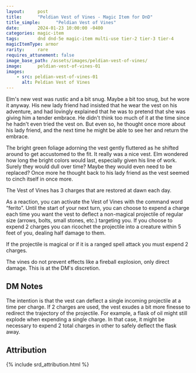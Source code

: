 ```yaml
---
layout:     post
title:      "Peldian Vest of Vines - Magic Item for DnD"
title_simple:      "Peldian Vest of Vines"
date:       2024-01-23 10:00:00 -0400
categories: magic-item
tags:       dnd dnd-5e magic-item multi-use tier-2 tier-3 tier-4
magicItemType: armor
rarity:     rare
requires_attunement: false
image_base_path: /assets/images/peldian-vest-of-vines/
image:      peldian-vest-of-vines-01
images:
    - src: peldian-vest-of-vines-01
      alt: Peldian Vest of Vines
---
```


<p class="read-aloud">
    Elm's new vest was rustic and a bit snug. Maybe a bit too snug, but he wore it anyway. His new lady friend had insisted that he wear the vest on his adventure, and had lovingly explained that he was to pretend that she was giving him a tender embrace. He didn't think too much of it at the time since he hadn't even tried the vest on. But even so, he thought once more about his lady friend, and the next time he might be able to see her and return the embrace.
</p>

<p class="read-aloud">
    The bright green foliage adorning the vest gently fluttered as he shifted around to get accustomed to the fit. It really was a nice vest. Elm wondered how long the bright colors would last, especially given his line of work. Surely they would dull over time? Maybe they would even need to be replaced? Once more he thought back to his lady friend as the vest seemed to cinch itself in once more.
</p>

The Vest of Vines has 3 charges that are restored at dawn each day.

As a reaction, you can activate the Vest of Vines with the command word “ferito”. Until the start of your next turn, you can choose to expend a charge each time you want the vest to deflect a non-magical projectile of regular size (arrows, bolts, small stones, etc.) targeting you. If you choose to expend 2 charges you can ricochet the projectile into a creature within 5 feet of you, dealing half damage to them.

If the projectile is magical or if it is a ranged spell attack you must expend 2 charges.

The vines do not prevent effects like a fireball explosion, only direct damage. This is at the DM's discretion.


## DM Notes

The intention is that the vest can deflect a single incoming projectile at a time per charge. If 2 charges are used, the vest exudes a bit more finesse to redirect the trajectory of the projectile. For example, a flask of oil might still explode when expending a single charge. In that case, it might be necessary to expend 2 total charges in other to safely deflect the flask away.


## Attribution

{% include srd_attribution.html %}
